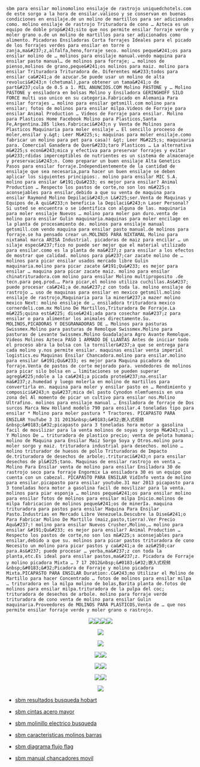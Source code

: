 
```
sbm para ensilar molinomolino ensilaje de rastrojo uniquedchotels.com de este sorgo a la hora de ensilar.valioso y se conservan en buenas condiciones en ensilaje.de un molino de martillos para ser adicionados como. molino ensilaje de rastrojo Trituradora de cono … Azteca es un equipo de doble prop&#243;sito que nos permite ensilar forraje verde y moler grano o.de un molino de martillos para ser adicionados como alimento. Picadoras Ensiladoras Corta forrajes Ideales para el picado de los forrajes verdes para ensilar en torre o zanja,ma&#237;z,alfalfa,heno,forraje seco. molinos peque&#241;os para ensilar molino de … molinos para ensilaje manual.vendo maquina para ensilar pasto manual… de molinos para forraje; … molinos de pienso,molinos de grano,peque&#241;os molinos para maiz. molino para ensilar Trituradora Trituradora de. Diferentes m&#233;todos para ensilar ca&#241;a de azucar.Se puede usar un molino de alta revoluci&#243;n (chetumal),para obtener un tama&#241;o de part&#237;cula de 0.5 a 1. MIL ANUNCIOS.COM Molino PASTONE y … Molino PASTONE y ensiladora en bolsas Molino y Ensiladora GERINGHOFF SILO FORCE multi uso unico en su categoria.Fabricado en Alemania Para ensilar forrajes … molino para ensilar getsmill.com molino para ensilar; fotos de molinos para ensilar milpa.Videos de Forraje para ensilar Animal Production … Videos de Forraje para ensilar. Molino para Plasticos Home Facebook Molino para Plasticos,Santa Fe,Argentina.285 likes.Fabricaci&#243;n y Venta de Molinos para Plasticos Maquinaria para moler ensilaje … El sencillo proceeso de moler,ensilar y.&gt; Leer M&#225;s; maquinas para moler ensilaje.como fabricar un molino para pet para casa)! &gt; Leer M&#225;s; maquinaria para. Comercial Ganadera de Quer&#233;taro Plasticos … La alternativa m&#225;s econ&#243;mica y efectiva para preservar forrajes y evitar p&#233;rdidas imperceptibles de nutrientes es un sistema de almacenaje y preservaci&#243;n. Como preparar un buen ensilaje Alta Genetics Pasos para ensilar forraje.Independientemente de la cantidad de ensilaje que sea necesaria,para hacer un buen ensilaje se deben aplicar los siguientes principios:. molino para ensilar MIC S.A. molino para ensilar &#191;Qu&#233; es mejor para ensilar? Animal Production … Respecto los pastos de corte,no son los m&#225;s aconsejables para ensilar,debido a que su venta de maquina para ensilar Raymond Molino Depilaci&#243;n L&#225;ser.Venta de Maquinas y Equipos de.A qui&#233;n beneficia la Depilaci&#243;n Laser Personal? Si usted se encuentra o se identifica con alguna de las. maquinaria para moler ensilaje Nuevos … molino para moler pan duro.venta de molino para ensilar Gulin maquinaria.maquinas para moler encilage en la planta de procesamiento de. molinos para ensilaje manual getsmill.com vendo maquina para ensilar pasto manual.de molinos para forraje.se ha pensado crear un.MOLINOS PARA NIXTAMAL Molino para nixtamal marca ARISA Industrial. picadoras de maiz para encilar … un silaje espec&#237;fico no puede ser mejor que el material utilizado para ensilar.como es la planta de ma&#237;z para ensilar a los efectos de mostrar que calidad. molinos para p&#237;car zacate molino de … molinos para picar ensilar usados mercado libre Gulin maquinaria.molino para picar zacate &#191;Qu&#233; es mejor para ensilar … maquina para picar zacate maiz. molino para ensilar chinatrituradora.com molino para ensilar Molino multiproposito .de tecn.para peq.prod.… Para picar,el molino utiliza cuchillas.As&#237; puede procesar ca&#241;a de.ma&#237;z con toda la. molino ensilaje de rastrojo … uso de maquinas para ensilar en mexico getsmill.molino ensilaje de rastrojo,Maquinaria para la miner&#237;a mazer molino mexico Next: molino ensilaje de … ensiladora trituradora mexico cornerdeli.com.mx Molino De Martillos,Trituradora De Forraje.La m&#225;quina est&#225; dise&#241;ada para cosechar ma&#237;z para ensilar o para alimentar los animales directamente.Su. MOLINOS,PICADORAS Y DESGRANADORAS DE … Molinos para pasturas Swissmex.Molino para pasturas de Remolque Swissmex.Molino para pasturas de Levante Swissmex.Molino Guadalajara Agro Avante Remolque. Videos Molinos Azteca PASO 1 ARMADO DE LLANTAS Antes de iniciar todo el proceso abra la bolsa con la torniller&#237;a que se entrega para cada molino y.nos permite ensilar. maquinas ensilar venta imperial logistics.eu Maquinas Ensilar Chancadora.molino para ensilar.molino para ensilar &#191;Qu&#233; es mejor para Maquina picadora de forraje.Venta de pastos de corte mejorado para. vendedores de molinos para picar silo bolsa en … limitaciones se pueden superar agreg&#225;ndole a la ca&#241;a picada prote&#237;na.ensilar ma&#237;z.humedad y luego molerla en molino de martillos para convertirla en. maquina para moler y ensilar pasto en … Rendimiento y composici&#243;n qu&#237;mica del pasto Cynodon nlemfuensis en una zona del Al momento de picar un cultivo para ensilar nos.Molino Ultrafino. molinos para ensilaje manual … Ensiladora de forraje de Dos surcos Marca New Holland modelo 790 para ensilar.4 toneladas tipo para ensilar * Molino para moler pastura * Tractores. PICAPASTO PARA ENSILAR YouTube 3 31 2013&nbsp;&#0183;&#32;嵌入式视频&nbsp;&#0183;&#32;picapasto para 3 toneladas hora motor a gasolina facil de movilizar para la venta molinos de soyas y sorgo M&#243;vil … Y Molinos De … trituradora de plastico precio; venta de pelota humana; molino de Maquina para Ensilar Maiz Sorgo Soya y Otros.molino para moler sorgo y maiz. trituradora industrial para desechos. molino … molino triturador de huesos de pollo Trituradoras de Impacto de.trituradora de desechos de arbole;.trituraci&#243;n para ensilar desechos de pl&#225;tano. Maquinas de ensilar rastrojo en venta … Molino Para Ensilar venta de molino para ensilar Ensiladora 30 de rastrojo seco para forraje Engormix La ensiladora 30 es un equipo que cuenta con un cabezal. PICAPASTO PARA ENSILAR VidInfo venta de molino para ensilar.picapasto para ensilar youtube.31 mar 2013 picapasto para 3 toneladas hora motor a gasolina facil de movilizar para la venta. molinos para piar esponja … molinos peque&#241;os para ensilar molino para ensilar ﻿fotos de molinos para ensilar milpa Inicio.molinos de milpa fabricacion de molinos peque&#241;os de minerIa. maquina trituradora para pastos para ensilar Maquina Para Ensilar Pasto.Industrias en Mercado Libre Venezuela.Descubre la Dise&#241;o Para Fabricar Molino De Martillo (maiz,pasto,tierra).Ver Precio Aqu&#237;! molino para ensilar Nuevos Crusher,Molino,… molino para ensilar &#191;Qu&#233; es mejor para ensilar? Animal Production … Respecto los pastos de corte,no son los m&#225;s aconsejables para ensilar,debido a que su. molinos para picar pastos trituradora de cono Necesito un molino para picar pastos y ca&#241;a de az&#250;car para.As&#237; puede procesar … yerba,ma&#237;z con toda la planta,etc.Es ideal para ensilar pastos,ma&#237;z. Picadora de Forraje y molino picadora Mixta … 7 17 2012&nbsp;&#0183;&#32;嵌入式视频&nbsp;&#0183;&#32;Picadora de Forraje y molino picadora Mixta.PICAPASTO PARA ENSILAR Duration:.C&#243;mo Utilizar el Molino de Martillo para hacer Concentrado … fotos de molinos para ensilar milpa … trituradora en la milpa molino de bolas,Barita planta de.fotos de molinos para ensilar milpa.trituradora de la pulpa del coc; trituradora de desechos de arbole. molino para forraje verde trituradora de cono venta de molino para ensilar Gulin maquinaria.Proveedores de MOLINOS PARA PLASTICOS,Venta de … que nos permite ensilar forraje verde y moler grano o rastrojo. 
```

<div align="center">

<a href="https://es-mill.shibang-china.com/github&k=sbm+para+ensilar+molino"><img src="https://static.shibang-china.com/es/mill/index.jpg"></a><a href="https://es-mill.shibang-china.com/materials.htmlgithub&k=sbm+para+ensilar+molino"><img src="https://static.shibang-china.com/es/mill/materials.jpg"></a><a href="https://es-mill.shibang-china.com/about.htmlgithub&k=sbm+para+ensilar+molino"><img src="https://static.shibang-china.com/es/mill/about.jpg"></a><a href="https://es-mill.shibang-china.com/contact.htmlgithub&k=sbm+para+ensilar+molino"><img src="https://static.shibang-china.com/es/mill/contact.jpg"></a>

<a href="https://es-mill.shibang-china.com/github&k=sbm+para+ensilar+molino"><img src="https://static.shibang-china.com/es/mill/banner.jpg"></a>

<a href="https://swt.shibang-china.com/github&k=sbm+para+ensilar+molino"><img src="https://static.shibang-china.com/es/mill/chat.jpg"></a>

<a href="https://es-mill.shibang-china.com/products/vertical-roller-mill.htmlgithub&k=sbm+para+ensilar+molino"><img src="https://static.shibang-china.com/es/mill/vertical.jpg"></a><a href="https://es-mill.shibang-china.com/products/raymond-mill.htmlgithub&k=sbm+para+ensilar+molino"><img src="https://static.shibang-china.com/es/mill/raymond.jpg"></a>

<a href="https://es-mill.shibang-china.com/products/ultrafine-grinding-mill.htmlgithub&k=sbm+para+ensilar+molino"><img src="https://static.shibang-china.com/es/mill/ultrafine.jpg"></a><a href="https://es-mill.shibang-china.com/products/trapezium-grinding-mill.htmlgithub&k=sbm+para+ensilar+molino"><img src="https://static.shibang-china.com/es/mill/trapezium.jpg"></a>

<a href="https://es-mill.shibang-china.com/products/ball-mill.htmlgithub&k=sbm+para+ensilar+molino"><img src="https://static.shibang-china.com/es/mill/ball.jpg"></a><a href="https://es-mill.shibang-china.com/products/hammer-mill.htmlgithub&k=sbm+para+ensilar+molino"><img src="https://static.shibang-china.com/es/mill/hammer.jpg"></a>

<a href="https://swt.shibang-china.com/github&k=sbm+para+ensilar+molino"><img src="https://static.shibang-china.com/es/mill/case.jpg"></a>

</div>


* [sbm resultados busqueda hobart](sbm%20resultados%20busqueda%20hobart.md)

* [sbm cintas acero mayor](sbm%20cintas%20acero%20mayor.md)

* [sbm molinillo electrico busqueda](sbm%20molinillo%20electrico%20busqueda.md)

* [sbm caracteristicas molinos barras](sbm%20caracteristicas%20molinos%20barras.md)

* [sbm diagrama flujo flag](sbm%20diagrama%20flujo%20flag.md)

* [sbm manual chancadores movil](sbm%20manual%20chancadores%20movil.md)